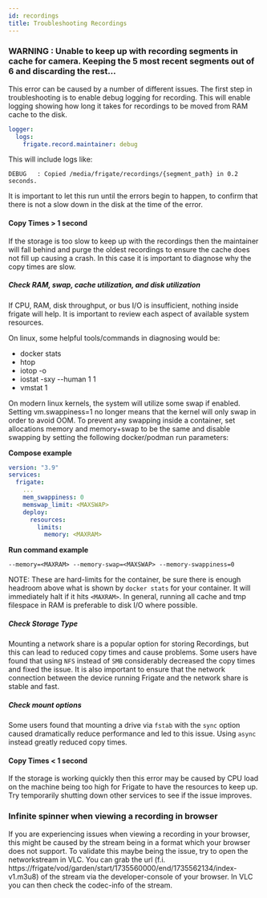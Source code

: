 ```yaml
---
id: recordings
title: Troubleshooting Recordings
---
```


### WARNING : Unable to keep up with recording segments in cache for camera. Keeping the 5 most recent segments out of 6 and discarding the rest...

This error can be caused by a number of different issues. The first step in troubleshooting is to enable debug logging for recording. This will enable logging showing how long it takes for recordings to be moved from RAM cache to the disk.

```yaml
logger:
  logs:
    frigate.record.maintainer: debug
```

This will include logs like:

```
DEBUG   : Copied /media/frigate/recordings/{segment_path} in 0.2 seconds.
```

It is important to let this run until the errors begin to happen, to confirm that there is not a slow down in the disk at the time of the error.

#### Copy Times > 1 second

If the storage is too slow to keep up with the recordings then the maintainer will fall behind and purge the oldest recordings to ensure the cache does not fill up causing a crash. In this case it is important to diagnose why the copy times are slow.

##### Check RAM, swap, cache utilization, and disk utilization

If CPU, RAM, disk throughput, or bus I/O is insufficient, nothing inside frigate will help. It is important to review each aspect of available system resources.

On linux, some helpful tools/commands in diagnosing would be:

- docker stats
- htop
- iotop -o
- iostat -sxy --human 1 1
- vmstat 1

On modern linux kernels, the system will utilize some swap if enabled. Setting vm.swappiness=1 no longer means that the kernel will only swap in order to avoid OOM. To prevent any swapping inside a container, set allocations memory and memory+swap to be the same and disable swapping by setting the following docker/podman run parameters:

**Compose example**
```yaml
version: "3.9"
services:
  frigate:
    ...
    mem_swappiness: 0
    memswap_limit: <MAXSWAP>
    deploy:
      resources:
        limits:
          memory: <MAXRAM>
```

**Run command example**
```
--memory=<MAXRAM> --memory-swap=<MAXSWAP> --memory-swappiness=0
```

NOTE: These are hard-limits for the container, be sure there is enough headroom above what is shown by `docker stats` for your container. It will immediately halt if it hits `<MAXRAM>`. In general, running all cache and tmp filespace in RAM is preferable to disk I/O where possible.

##### Check Storage Type

Mounting a network share is a popular option for storing Recordings, but this can lead to reduced copy times and cause problems. Some users have found that using `NFS` instead of `SMB` considerably decreased the copy times and fixed the issue. It is also important to ensure that the network connection between the device running Frigate and the network share is stable and fast.

##### Check mount options

Some users found that mounting a drive via `fstab` with the `sync` option caused dramatically reduce performance and led to this issue. Using `async` instead greatly reduced copy times.

#### Copy Times < 1 second

If the storage is working quickly then this error may be caused by CPU load on the machine being too high for Frigate to have the resources to keep up. Try temporarily shutting down other services to see if the issue improves.

### Infinite spinner when viewing a recording in browser
If you are experiencing issues when viewing a recording in your browser, this might be caused by the stream being in a format which your browser does not support. To validate this maybe being the issue, try to open the networkstream in VLC. You can grab the url (f.i. https://frigate/vod/garden/start/1735560000/end/1735562134/index-v1.m3u8) of the stream via the developer-console of your browser.
In VLC you can then check the codec-info of the stream. 
